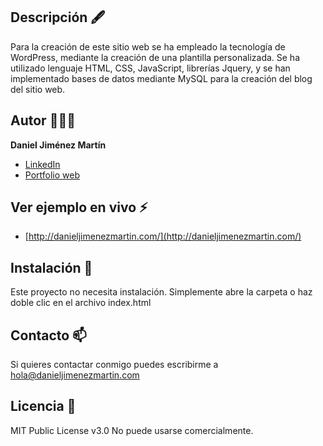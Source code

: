 ## Descripción 🖋

Para la creación de este sitio web se ha empleado la tecnología de WordPress, mediante la creación de una plantilla personalizada. Se ha utilizado lenguaje HTML, CSS, JavaScript, librerías Jquery, y se han implementado bases de datos mediante MySQL para la creación del blog del sitio web. 

## Autor 👨🏽‍💻
**Daniel Jiménez Martín**

* [LinkedIn](https://www.linkedin.com/in/danieljimenezmartin)
* [Portfolio web](https://www.danieljimenezmartin.com)

## Ver ejemplo en vivo ⚡
- [http://danieljimenezmartin.com/](http://danieljimenezmartin.com/)

## Instalación 🎯
Este proyecto no necesita instalación. Simplemente abre la carpeta o haz doble clic en el archivo index.html

## Contacto 📫
Si quieres contactar conmigo puedes escribirme a hola@danieljimenezmartin.com

## Licencia 📝
MIT Public License v3.0
No puede usarse comercialmente.
